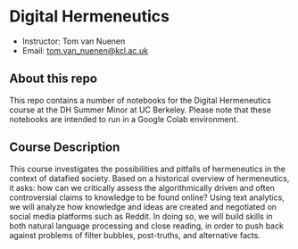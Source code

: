 # Digital Hermeneutics 

 - Instructor: Tom van Nuenen
 - Email: tom.van_nuenen@kcl.ac.uk

## About this repo

This repo contains a number of notebooks for the Digital Hermeneutics course at the DH Summer Minor at UC Berkeley. Please note that these notebooks are intended to run in a Google Colab environment.


## Course Description

This course investigates the possibilities and pitfalls of hermeneutics in the context of datafied society. Based on a historical overview of hermeneutics, it asks: how can we critically assess the algorithmically driven and often controversial claims to knowledge to be found online? Using text analytics, we will analyze how knowledge and ideas are created and negotiated on social media platforms such as Reddit. In doing so, we will build skills in both natural language processing and close reading, in order to push back against problems of filter bubbles, post-truths, and alternative facts. 

 

